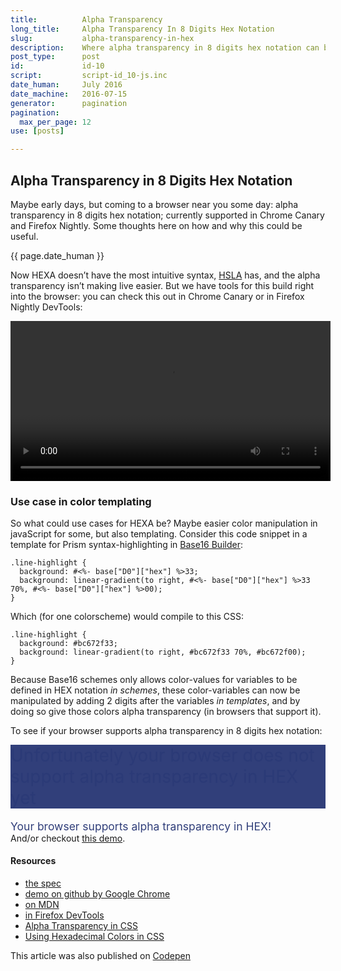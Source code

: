 ```yaml
---
title:          Alpha Transparency
long_title:     Alpha Transparency In 8 Digits Hex Notation
slug:           alpha-transparency-in-hex
description:    Where alpha transparency in 8 digits hex notation can be usefull
post_type:      post
id:             id-10
script:         script-id_10-js.inc
date_human:     July 2016
date_machine:   2016-07-15
generator:      pagination
pagination:
  max_per_page: 12
use: [posts]

---
```


## Alpha Transparency in 8 Digits Hex Notation

<span class="dropcap">M</span>aybe early days, but coming to a browser near you some day: alpha transparency in 8 digits hex notation; currently supported in Chrome Canary and Firefox Nightly. Some thoughts here on how and why this could be useful.

<p class="publication-list__item__meta"><time datetime="{{ page.date_machine }}">{{ page.date_human }}</time></p>

Now HEXA doesn’t have the most intuitive syntax, [HSLA](https://css-tricks.com/yay-for-hsla/) has, and the alpha transparency isn’t making live easier. But we have tools for this build right into the browser: you can check this out in Chrome Canary or in Firefox Nightly DevTools:
<div class="container-media container-media-square">
<video width="512" controls autoplay>
  <source src="http://atelierbram.github.io/video/color-formats-firefox-devtools.mp4" type="video/mp4">
  <source src="http://atelierbram.github.io/video/color-formats-firefox-devtools.ogg" type="video/ogg">
  Your browser doesn't support HTML5 video tag.
</video>
</div>

### Use case in color templating
So what could use cases for HEXA be? Maybe easier color manipulation in javaScript for some, but also templating. Consider this code snippet in a template for Prism syntax-highlighting in [Base16 Builder](https://github.com/base16-builder/base16-builder/):

```language-css
.line-highlight {
  background: #<%- base["D0"]["hex"] %>33;
  background: linear-gradient(to right, #<%- base["D0"]["hex"] %>33 70%, #<%- base["D0"]["hex"] %>00);
}
```

Which (for one colorscheme) would compile to this CSS:

```language-css
.line-highlight {
  background: #bc672f33;
  background: linear-gradient(to right, #bc672f33 70%, #bc672f00);
}
```

Because Base16 schemes only allows color-values for variables to be defined in HEX notation _in schemes_, these color-variables can now be manipulated by adding 2 digits after the variables _in templates_, and by doing so give those colors alpha transparency (in browsers that support it).

To see if your browser supports alpha transparency in 8 digits hex notation: <span style="font-size:2em;background-color:#263573f2;color:hsla(228, 50%, 30%, 0.5);display:inline-block;margin-top:.5em">Unfortunately your browser does not support alpha transparency in HEX yet</span><br><span style="color:#fff;color:#263573f2;display:inline-block;margin-top:1em;font-size:1.25em">Your browser supports alpha transparency in HEX!</span> <br>And/or checkout [this demo](http://codepen.io/atelierbram/full/bZAGmW/).

#### Resources
- [the spec](https://drafts.csswg.org/css-color/#hex-notation)
- [demo on github by Google Chrome](https://googlechrome.github.io/samples/css-alpha-channel/)
- [on MDN](https://developer.mozilla.org/en-US/docs/Web/CSS/color_value#rgba)
- [in Firefox DevTools](https://twitter.com/patrickbrosset/status/732859240147243008)
- [Alpha Transparency in CSS](http://thenewcode.com/1081/CSS-alpha#hexalpha)
- [Using Hexadecimal Colors in CSS](http://thenewcode.com/1108/Using-Hexadecimal-Colors-in-CSS)

<span class="note">This article was also published on [Codepen](http://codepen.io/atelierbram/post/alpha-transparency-in-hex)</span>
